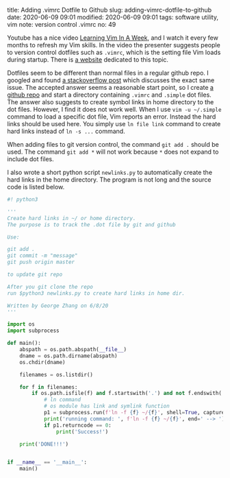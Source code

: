 title: Adding .vimrc Dotfile to Github
slug: adding-vimrc-dotfile-to-github
date: 2020-06-09 09:01
modified: 2020-06-09 09:01
tags: software utility, vim
note: version control .vimrc
no: 49


Youtube has a nice video [Learning Vim In A Week](https://youtu.be/_NUO4JEtkDw), and I watch it 
every few months to refresh my Vim skills. In the video the presenter suggests people to 
version control dotfiles such as `.vimrc`, which is the setting file Vim loads during startup. 
There is [a website](https://dotfiles.github.io/) 
dedicated to this topic. 

Dotfiles seem to be different than normal files in a regular github repo. I googled and found 
[a stackoverflow post](https://stackoverflow.com/questions/18197705/adding-your-vim-vimrc-to-github-aka-dot-files) 
which discusses the exact same issue. The accepted answer seems a reasonable start point, so I create 
[a github repo](https://github.com/georgexyz19/dotfiles) 
and start a directory containing `.vimrc` and `.simple` dot files.  The answer also suggests 
to create symbol links in home directory to the dot files. However, I find it does not work 
well. When I use `vim -u ~/.simple` command to load a specific dot file, Vim reports an error. 
Instead the hard links should be used here. You simply use `ln file link` command to create 
hard links instead of `ln -s ...` command.  

When adding files to git version control, the command `git add .` should be used. The command 
`git add *` will not work because `*` does not expand to include dot files. 


I also wrote a short python script `newlinks.py` to automatically create the hard links in the 
home directory. The program is not long and the source code is listed below. 

```python
#! python3

'''
Create hard links in ~/ or home directory.
The purpose is to track the .dot file by git and github

Use:

git add .
git commit -m "message"
git push origin master

to update git repo

After you git clone the repo
run $python3 newlinks.py to create hard links in home dir.

Written by George Zhang on 6/8/20
'''

import os
import subprocess

def main():
    abspath = os.path.abspath(__file__) 
    dname = os.path.dirname(abspath)
    os.chdir(dname)

    filenames = os.listdir()

    for f in filenames:
        if os.path.isfile(f) and f.startswith('.') and not f.endswith('.swp'):
            # ln command
            # os module has link and symlink function
            p1 = subprocess.run(f'ln -f {f} ~/{f}', shell=True, capture_output=True) 
            print('running command: ', f'ln -f {f} ~/{f}', end=' --> ')
            if p1.returncode == 0:
                print('Success!')

    print('DONE!!!')   


if __name__ == '__main__':
    main()
```



